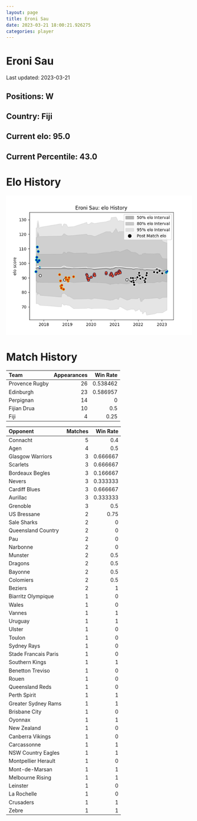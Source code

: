 ```yaml
---  
layout: page  
title: Eroni Sau  
date: 2023-03-21 18:00:21.926275  
categories: player  
---
```

# Eroni Sau


Last updated: 2023-03-21
## Positions: W

## Country: Fiji

## Current elo: 95.0

## Current Percentile: 43.0

# Elo History


![elo history](history_EroniSau.png)
# Match History


| Team           |   Appearances |   Win Rate |
|:---------------|--------------:|-----------:|
| Provence Rugby |            26 |   0.538462 |
| Edinburgh      |            23 |   0.586957 |
| Perpignan      |            14 |   0        |
| Fijian Drua    |            10 |   0.5      |
| Fiji           |             4 |   0.25     |

| Opponent             |   Matches |   Win Rate |
|:---------------------|----------:|-----------:|
| Connacht             |         5 |   0.4      |
| Agen                 |         4 |   0.5      |
| Glasgow Warriors     |         3 |   0.666667 |
| Scarlets             |         3 |   0.666667 |
| Bordeaux Begles      |         3 |   0.166667 |
| Nevers               |         3 |   0.333333 |
| Cardiff Blues        |         3 |   0.666667 |
| Aurillac             |         3 |   0.333333 |
| Grenoble             |         3 |   0.5      |
| US Bressane          |         2 |   0.75     |
| Sale Sharks          |         2 |   0        |
| Queensland Country   |         2 |   0        |
| Pau                  |         2 |   0        |
| Narbonne             |         2 |   0        |
| Munster              |         2 |   0.5      |
| Dragons              |         2 |   0.5      |
| Bayonne              |         2 |   0.5      |
| Colomiers            |         2 |   0.5      |
| Beziers              |         2 |   1        |
| Biarritz Olympique   |         1 |   0        |
| Wales                |         1 |   0        |
| Vannes               |         1 |   1        |
| Uruguay              |         1 |   1        |
| Ulster               |         1 |   0        |
| Toulon               |         1 |   0        |
| Sydney Rays          |         1 |   0        |
| Stade Francais Paris |         1 |   0        |
| Southern Kings       |         1 |   1        |
| Benetton Treviso     |         1 |   0        |
| Rouen                |         1 |   0        |
| Queensland Reds      |         1 |   0        |
| Perth Spirit         |         1 |   1        |
| Greater Sydney Rams  |         1 |   1        |
| Brisbane City        |         1 |   0        |
| Oyonnax              |         1 |   1        |
| New Zealand          |         1 |   0        |
| Canberra Vikings     |         1 |   0        |
| Carcassonne          |         1 |   1        |
| NSW Country Eagles   |         1 |   1        |
| Montpellier Herault  |         1 |   0        |
| Mont-de-Marsan       |         1 |   1        |
| Melbourne Rising     |         1 |   1        |
| Leinster             |         1 |   0        |
| La Rochelle          |         1 |   0        |
| Crusaders            |         1 |   1        |
| Zebre                |         1 |   1        |